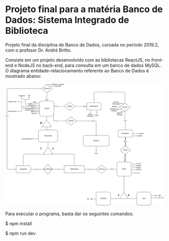 # Projeto final para a matéria Banco de Dados: Sistema Integrado de Biblioteca
Projeto final da disciplina de Banco de Dados, cursada no período 2019.2, com o
profssor Dr. André Britto.

Consiste em um projeto desenvolvido com as bibliotecas ReactJS, no front-end e
NodeJS no back-end, para consulta em um banco de dados MySQL. O diagrama
entidade-relacionamento referente ao Banco de Dados é mostrado abaixo:

![Diagrama Entidade-relacionamento do Banco de Dados](diagrama.jpg)

Para executar o programa, basta dar os seguintes comandos:

$ npm install

$ npm run dev